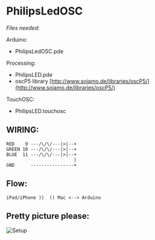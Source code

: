 PhilipsLedOSC
=============

_Files needed:_

Arduino:

  - PhilipsLedOSC.pde

Processing:

  - PhilipsLED.pde
  - oscP5 library [http://www.sojamo.de/libraries/oscP5/](http://www.sojamo.de/libraries/oscP5/)

TouchOSC:

  - PhilipsLED.touchosc


WIRING:
-------

    RED    9 ---/\/\/---|>|--+
    GREEN 10 ---/\/\/---|>|--+
    BLUE  11 ---/\/\/---|>|--+
                             |
    GND      ----------------+

Flow:
-----

    iPad/iPhone ))  (( Mac <--> Arduino

Pretty picture please:
----------------------

![Setup](http://gallery.me.com/berl/100028/IMG_1830/web.jpg?ver=129786029900010 "Setup")
